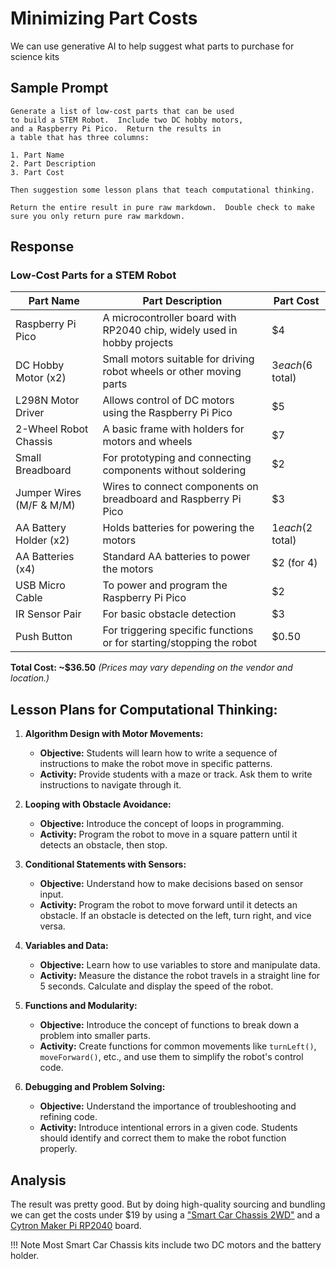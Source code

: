 # Minimizing Part Costs

We can use generative AI to help suggest what parts to purchase for science kits

## Sample Prompt

```linenums="none"
Generate a list of low-cost parts that can be used
to build a STEM Robot.  Include two DC hobby motors,
and a Raspberry Pi Pico.  Return the results in
a table that has three columns:

1. Part Name
2. Part Description
3. Part Cost

Then suggestion some lesson plans that teach computational thinking.

Return the entire result in pure raw markdown.  Double check to make
sure you only return pure raw markdown.
```

## Response


### Low-Cost Parts for a STEM Robot

| Part Name               | Part Description                                                              | Part Cost      |
|-------------------------|-------------------------------------------------------------------------------|----------------|
| Raspberry Pi Pico       | A microcontroller board with RP2040 chip, widely used in hobby projects      | $4             |
| DC Hobby Motor (x2)     | Small motors suitable for driving robot wheels or other moving parts          | $3 each ($6 total) |
| L298N Motor Driver      | Allows control of DC motors using the Raspberry Pi Pico                       | $5             |
| 2-Wheel Robot Chassis   | A basic frame with holders for motors and wheels                              | $7             |
| Small Breadboard        | For prototyping and connecting components without soldering                   | $2             |
| Jumper Wires (M/F & M/M)| Wires to connect components on breadboard and Raspberry Pi Pico               | $3             |
| AA Battery Holder (x2)  | Holds batteries for powering the motors                                       | $1 each ($2 total)|
| AA Batteries (x4)       | Standard AA batteries to power the motors                                     | $2 (for 4)     |
| USB Micro Cable         | To power and program the Raspberry Pi Pico                                    | $2             |
| IR Sensor Pair          | For basic obstacle detection                                                  | $3             |
| Push Button             | For triggering specific functions or for starting/stopping the robot          | $0.50          |

**Total Cost: ~$36.50** *(Prices may vary depending on the vendor and location.)*

## Lesson Plans for Computational Thinking:

1. **Algorithm Design with Motor Movements:**
   - **Objective:** Students will learn how to write a sequence of instructions to make the robot move in specific patterns.
   - **Activity:** Provide students with a maze or track. Ask them to write instructions to navigate through it.

2. **Looping with Obstacle Avoidance:**
   - **Objective:** Introduce the concept of loops in programming.
   - **Activity:** Program the robot to move in a square pattern until it detects an obstacle, then stop.

3. **Conditional Statements with Sensors:**
   - **Objective:** Understand how to make decisions based on sensor input.
   - **Activity:** Program the robot to move forward until it detects an obstacle. If an obstacle is detected on the left, turn right, and vice versa.

4. **Variables and Data:**
   - **Objective:** Learn how to use variables to store and manipulate data.
   - **Activity:** Measure the distance the robot travels in a straight line for 5 seconds. Calculate and display the speed of the robot.

5. **Functions and Modularity:**
   - **Objective:** Introduce the concept of functions to break down a problem into smaller parts.
   - **Activity:** Create functions for common movements like `turnLeft()`, `moveForward()`, etc., and use them to simplify the robot's control code.

6. **Debugging and Problem Solving:**
   - **Objective:** Understand the importance of troubleshooting and refining code.
   - **Activity:** Introduce intentional errors in a given code. Students should identify and correct them to make the robot function properly.

## Analysis

The result was pretty good.  But by doing high-quality sourcing and bundling we can get the costs under $19 by using a ["Smart Car Chassis 2WD"](https://www.ebay.com/sch/i.html?_from=R40&_trksid=p2047675.m570.l1313&_nkw=Chassis+Robotic+2WD+Smartcar&_sacat=0) and a [Cytron Maker Pi RP2040](https://www.cytron.io/p-maker-pi-rp2040-simplifying-robotics-with-raspberry-pi-rp2040) board.

!!! Note
    Most Smart Car Chassis kits include two DC motors and the battery holder.